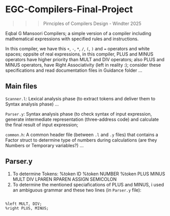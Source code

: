 # EGC-Compilers-Final-Project
>>> Pirnciples of Compilers Design - Windter 2025

Eqbal G Mansoori Compilers; a simple version of a compiler including mathematical expressions with specified rules and instructions. 

In this compiler, we have this <code>+</code>, <code>-</code>, <code>*</code>, <code>/</code>, <code>(</code>, <code>)</code> and <code>=</code> operators and white spaces; oppsite of real expressions, in this compiler, PLUS and MINUS operators have higher priority than MULT and DIV operators; also PLUS and MINUS operators, have Right Associativity (left in reality :); consider these specifications and read documentation files in Guidance folder ...

## Main files
<code>Scanner.l</code>: Lexical analysis phase (to extract tokens and deliver them to Syntax analysis phase) ...

<code>Parser.y</code>: Syntax analysis phase (to check syntax of input expression, generate intermediate representation (three-address code) and calculate the final result of input expression;

<code>common.h</code>: A common header file (between <code>.l</code> and <code>.y</code> files) that contains a Factor struct to determine type of numbers during calculations (are they Numbers or Temporary variables?) ...

## Parser.y
1) To determine Tokens:
    %token <str> ID
    %token <num> NUMBER
    %token PLUS MINUS MULT DIV LPAREN RPAREN ASSIGN SEMICOLON
3) To determine the mentioned speciafications of PLUS and MINUS, i used an ambiguous grammar and these two lines (in <code>Parser.y</code> file):
<code>
%left MULT, DIV;
%right PLUS, MINUS;
</code>
